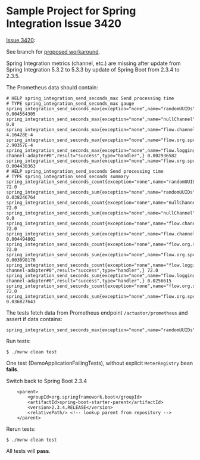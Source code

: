 # Sample Project for Spring Integration Issue 3420

[Issue 3420](https://github.com/spring-projects/spring-integration/issues/3420):

See branch for [proposed workaround](https://github.com/agebhar1/si-3420-demo/tree/workaround).

Spring Integration metrics (channel, etc.) are missing after update from Spring Integration 5.3.2 to 5.3.3 by update
of Spring Boot from 2.3.4 to 2.3.5.

The Prometheus data should contain:
```
# HELP spring_integration_send_seconds_max Send processing time
# TYPE spring_integration_send_seconds_max gauge
spring_integration_send_seconds_max{exception="none",name="randomUUIDs",result="success",type="channel",} 0.004564305
spring_integration_send_seconds_max{exception="none",name="nullChannel",result="success",type="channel",} 0.0
spring_integration_send_seconds_max{exception="none",name="flow.channel#1",result="success",type="channel",} 4.16428E-4 
spring_integration_send_seconds_max{exception="none",name="flow.org.springframework.integration.config.ConsumerEndpointFactoryBean#1",result="success",type="handler",} 2.90357E-4
spring_integration_send_seconds_max{exception="none",name="flow.logging-channel-adapter#0",result="success",type="handler",} 0.002936582
spring_integration_send_seconds_max{exception="none",name="flow.org.springframework.integration.config.ConsumerEndpointFactoryBean#0",result="success",type="handler",} 0.004438363
# HELP spring_integration_send_seconds Send processing time                      
# TYPE spring_integration_send_seconds summary
spring_integration_send_seconds_count{exception="none",name="randomUUIDs",result="success",type="channel",} 72.0
spring_integration_send_seconds_sum{exception="none",name="randomUUIDs",result="success",type="channel",} 0.038246764
spring_integration_send_seconds_count{exception="none",name="nullChannel",result="success",type="channel",} 72.0
spring_integration_send_seconds_sum{exception="none",name="nullChannel",result="success",type="channel",} 0.0
spring_integration_send_seconds_count{exception="none",name="flow.channel#1",result="success",type="channel",} 72.0
spring_integration_send_seconds_sum{exception="none",name="flow.channel#1",result="success",type="channel",} 0.004494802                                                                                      
spring_integration_send_seconds_count{exception="none",name="flow.org.springframework.integration.config.ConsumerEndpointFactoryBean#1",result="success",type="handler",} 72.0
spring_integration_send_seconds_sum{exception="none",name="flow.org.springframework.integration.config.ConsumerEndpointFactoryBean#1",result="success",type="handler",} 0.003098176
spring_integration_send_seconds_count{exception="none",name="flow.logging-channel-adapter#0",result="success",type="handler",} 72.0
spring_integration_send_seconds_sum{exception="none",name="flow.logging-channel-adapter#0",result="success",type="handler",} 0.0256615
spring_integration_send_seconds_count{exception="none",name="flow.org.springframework.integration.config.ConsumerEndpointFactoryBean#0",result="success",type="handler",} 72.0
spring_integration_send_seconds_sum{exception="none",name="flow.org.springframework.integration.config.ConsumerEndpointFactoryBean#0",result="success",type="handler",} 0.036827643
```

The tests fetch data from Prometheus endpoint `/actuator/prometheus` and assert if data contains:
```
spring_integration_send_seconds_max{exception="none",name="randomUUIDs",result="success",type="channel",}
```

Run tests:
```
$ ./mvnw clean test
```
One test (DemoApplicationFailingTests), without explicit `MeterRegistry` bean **fails**.

Switch back to Spring Boot 2.3.4
```
    <parent>
        <groupId>org.springframework.boot</groupId>
        <artifactId>spring-boot-starter-parent</artifactId>
        <version>2.3.4.RELEASE</version>
        <relativePath/> <!-- lookup parent from repository -->
    </parent>
```

Rerun tests: 
```
$ ./mvnw clean test
```

All tests will **pass**.